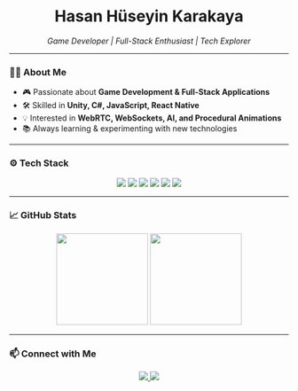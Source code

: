 <h1 align="center">Hasan Hüseyin Karakaya</h1>
<p align="center">
  <i>Game Developer | Full-Stack Enthusiast | Tech Explorer</i>
</p>

---

### 👨‍💻 About Me
- 🎮 Passionate about **Game Development & Full-Stack Applications**  
- 🛠️ Skilled in **Unity, C#, JavaScript, React Native**  
- 💡 Interested in **WebRTC, WebSockets, AI, and Procedural Animations**  
- 📚 Always learning & experimenting with new technologies  

---

### ⚙️ Tech Stack
<p align="center">
  <img src="https://img.shields.io/badge/Game%20Engine-Unity-blue?logo=unity&logoColor=white" />
  <img src="https://img.shields.io/badge/IDE-Visual%20Studio-purple?logo=visualstudio&logoColor=white" />
  <img src="https://img.shields.io/badge/Code-C%23-blue?logo=csharp&logoColor=white" />
  <img src="https://img.shields.io/badge/Code-JavaScript-yellow?logo=javascript&logoColor=white" />
  <img src="https://img.shields.io/badge/Web-React%20Native-61DAFB?logo=react&logoColor=white" />
  <img src="https://img.shields.io/badge/Database-SQL%20&%20Firebase-orange?logo=firebase&logoColor=white" />
</p>

---

### 📈 GitHub Stats
<p align="center">
  <img src="https://github-readme-stats.vercel.app/api?username=hasanhkarakaya&show_icons=true&theme=dark" height="165">
  <img src="https://github-readme-streak-stats.herokuapp.com/?user=hasanhkarakaya&show_icons=true&theme=dark" height="165">
</p>

---

### 📫 Connect with Me
<p align="center">
  <a href="https://github.com/hasanhkarakaya">
    <img src="https://img.shields.io/badge/GitHub-HasanHKarakaya-181717?logo=github&logoColor=white" />
  </a>
  <a href="mailto:hasankarakaya0341+github@gmail.com">
    <img src="https://img.shields.io/badge/Email-Contact%20Me-red?logo=gmail&logoColor=white" />
  </a>
</p>
